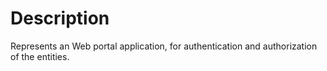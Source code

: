 # Description
Represents an Web portal application, for authentication and authorization of the entities.<br/>
